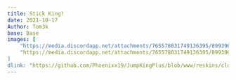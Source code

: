 ```yaml
---
title: Stick King!
date: 2021-10-17
Author: Tom3k
base: Base
images: [
    "https://media.discordapp.net/attachments/765578031749136395/899396591415341076/clcsxxH.png,
    "https://media.discordapp.net/attachments/765578031749136395/899396621350088744/plTUEgb.png"
]
dlink: "https://github.com/Phoenixx19/JumpKingPlus/blob/www/reskins/clothing/Stickman%20King.zip"
---
```

